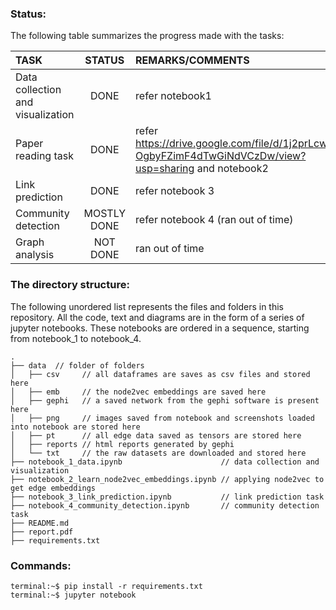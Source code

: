 ### Status:

The following table summarizes the progress made with the tasks:

|TASK |STATUS|REMARKS/COMMENTS|
|:-|:-:|:-|
|Data collection and visualization | DONE|refer notebook1|
|Paper reading task | DONE|refer https://drive.google.com/file/d/1j2prLcwfz-OgbyFZimF4dTwGiNdVCzDw/view?usp=sharing and notebook2|
|Link prediction | DONE|refer notebook 3|
|Community detection | MOSTLY DONE|refer notebook 4 (ran out of time)|
|Graph analysis |NOT DONE|ran out of time|

### The directory structure:

The following unordered list represents the files and folders in this repository. All the code, text and diagrams are in the form of a series of jupyter notebooks. These notebooks are ordered in a sequence, starting from notebook_1 to notebook_4. 

```
.
├── data  // folder of folders
│   ├── csv     // all dataframes are saves as csv files and stored here
│   ├── emb     // the node2vec embeddings are saved here
│   ├── gephi   // a saved network from the gephi software is present here
│   ├── png     // images saved from notebook and screenshots loaded into notebook are stored here
│   ├── pt      // all edge data saved as tensors are stored here
│   ├── reports // html reports generated by gephi
│   └── txt     // the raw datasets are downloaded and stored here
├── notebook_1_data.ipynb                      // data collection and visualization
├── notebook_2_learn_node2vec_embeddings.ipynb // applying node2vec to get edge embeddings
├── notebook_3_link_prediction.ipynb           // link prediction task
├── notebook_4_community_detection.ipynb       // community detection task
├── README.md
├── report.pdf
├── requirements.txt
```

### Commands:

```console
terminal:~$ pip install -r requirements.txt
terminal:~$ jupyter notebook
```
